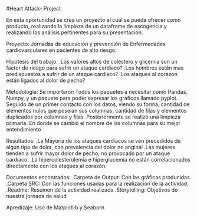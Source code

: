 #Heart Attack- Project

En esta oportunidad se crea un proyecto el cual se pueda ofrecer como producto, realizando la limpieza de un dataframe de escogencia y realizando los análisis pertinentes para su presentación.

Proyecto:
Jornadas de educación y prevención de Enfermedades cardiovasculares en pacientes de alto riesgo.

Hipótesis del trabajo:
.Los valores altos de colestero y glicemia son un factor de riesgo para sufrir un ataque cardíaco?
.Los hombres están mas predispuestos a sufrir de un ataque cardíaco?
.Los ataques al corazon están ligados al dolor de pecho?

Metodología:
Se importaron Todos los paquetes a necesitar como Pandas, Numpy, y un paquete para poder expresar los gráficos llamado pyplot.
Seguido de un primer contacto con los datos, viendo su forma, cantidad de elementos nulos que poseían sus columnas, cantidad de filas y elementos duplicados por columnas y filas.
Posteriormente se realizó una limpieza primaria. En donde se cambió el nombre de las columnas para su mejor entendimiento

Resultados:
.La Mayoría de los ataques cardiacos se ven precedidos de algun tipo de dolor, con prevalencia del dolor no anginal
.Las mujeres tienden a sufrir mayor dolor de pecho, no provocado por un ataque cardíaco.
.La hipercolesterolemia e hiperglucemia no están correlacionados directamente con los ataques al corazón.

Documentos encontrados:
.Carpeta de Output: Con las gráficas producidas.
.Carpeta SRC: Con las funciones usadas para la realización de la actividad.
.Readme: Resumen de la actividad realizada
.Storytelling: Objetivos de nuestra jornada de salud

Apredizaje:
Uso de Matplotlib y Seaborn
